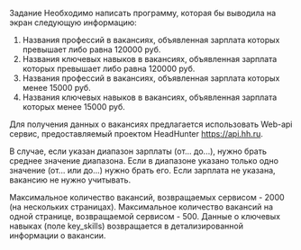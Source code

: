 Задание
Необходимо написать программу, которая бы выводила на экран следующую информацию:
1) Названия профессий в вакансиях, объявленная зарплата которых превышает либо равна 120000 руб.
2) Названия ключевых навыков в вакансиях, объявленная зарплата которых превышает либо равна 120000 руб.
3) Названия профессий в вакансиях, объявленная зарплата которых менее 15000 руб.
4) Названия ключевых навыков в вакансиях, объявленная зарплата которых менее 15000 руб.

Для получения данных о вакансиях предлагается использовать Web-api сервис, предоставляемый проектом HeadHunter https://api.hh.ru.

В случае, если указан диапазон зарплаты (от... до...), нужно брать среднее значение диапазона. Если в диапазоне указано только одно значение (от... или до...) нужно брать его. Если зарплата не указана, вакансию не нужно учитывать.


Максимальное количество вакансий, возвращаемых сервисом - 2000 (на нескольких страницах).
Максимальное количество вакансий на одной странице, возвращаемой сервисом - 500.
Данные о ключевых навыках (поле key_skills) возвращается в детализированной информации о вакансии.
